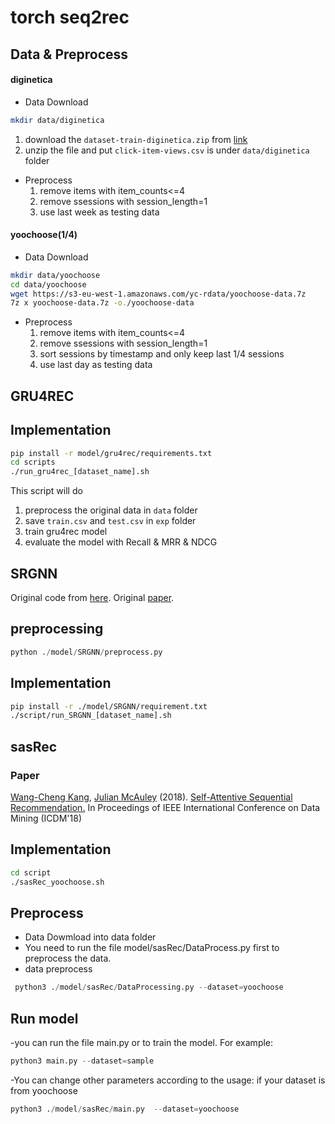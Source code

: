 # torch seq2rec

## Data & Preprocess

#### diginetica

* Data Download
```bash
mkdir data/diginetica
```
  1. download the `dataset-train-diginetica.zip` from [link](https://drive.google.com/drive/folders/0B7XZSACQf0KdXzZFS21DblRxQ3c?resourcekey=0-3k4O5YlwnZf0cNeTZ5Y_Uw)
  2. unzip the file and put `click-item-views.csv` is under `data/diginetica` folder

* Preprocess
  1. remove items with item_counts<=4
  2. remove ssessions with session_length=1
  3. use last week as testing data

#### yoochoose(1/4)

* Data Download
```bash
mkdir data/yoochoose
cd data/yoochoose
wget https://s3-eu-west-1.amazonaws.com/yc-rdata/yoochoose-data.7z
7z x yoochoose-data.7z -o./yoochoose-data
```

* Preprocess
  1. remove items with item_counts<=4
  2. remove ssessions with session_length=1
  3. sort sessions by timestamp and only keep last 1/4 sessions
  4. use last day as testing data

## GRU4REC


## Implementation
```bash
pip install -r model/gru4rec/requirements.txt
cd scripts
./run_gru4rec_[dataset_name].sh
```

This script will do
1. preprocess the original data in `data` folder
2. save `train.csv` and `test.csv` in `exp` folder
3. train gru4rec model
4. evaluate the model with Recall & MRR & NDCG



## SRGNN

Original code from [here](https://github.com/userbehavioranalysis/SR-GNN_PyTorch-Geometric). 
Original [paper](https://arxiv.org/abs/1811.00855).

## preprocessing
```python
python ./model/SRGNN/preprocess.py
```

## Implementation
```bash
pip install -r ./model/SRGNN/requirement.txt 
./script/run_SRGNN_[dataset_name].sh 
```
## sasRec

### Paper 

[Wang-Cheng Kang](http://kwc-oliver.com), [Julian McAuley](http://cseweb.ucsd.edu/~jmcauley/) (2018). [Self-Attentive Sequential Recommendation.](https://cseweb.ucsd.edu/~jmcauley/pdfs/icdm18.pdf) In Proceedings of IEEE International Conference on Data Mining (ICDM'18)


## Implementation

```bash
cd script
./sasRec_yoochoose.sh
```


## Preprocess

- Data Dowmload into data folder 
- You need to run the file  model/sasRec/DataProcess.py first to preprocess the data.
- data preprocess
```python
 python3 ./model/sasRec/DataProcessing.py --dataset=yoochoose
```

## Run model

-you can run the file main.py or  to train the model.
For example: 
```python 
python3 main.py --dataset=sample
```
-You can  change other parameters according to the usage:
if your dataset is from yoochoose
```python
python3 ./model/sasRec/main.py  --dataset=yoochoose
```



